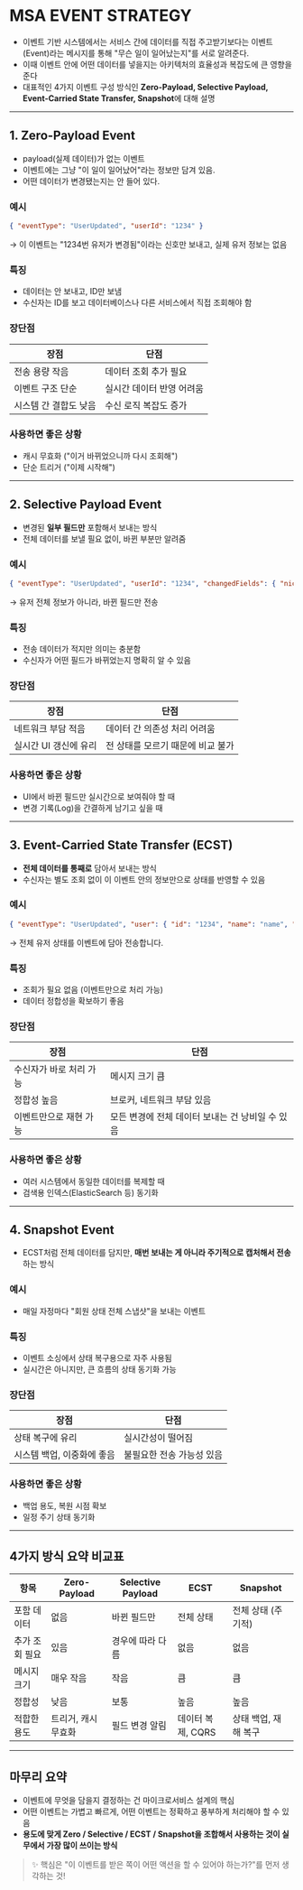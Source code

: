 # MSA EVENT STRATEGY

- 이벤트 기반 시스템에서는 서비스 간에 데이터를 직접 주고받기보다는 이벤트(Event)라는 메시지를 통해 "무슨 일이 일어났는지"를 서로 알려준다. 
- 이때 이벤트 안에 어떤 데이터를 넣을지는 아키텍처의 효율성과 복잡도에 큰 영향을 준다
- 대표적인 4가지 이벤트 구성 방식인 **Zero-Payload, Selective Payload, Event-Carried State Transfer, Snapshot**에 대해 설명

---

## 1. Zero-Payload Event


- payload(실제 데이터)가 없는 이벤트
- 이벤트에는 그냥 "이 일이 일어났어"라는 정보만 담겨 있음.
- 어떤 데이터가 변경됐는지는 안 들어 있다.

### 예시

```json
{ "eventType": "UserUpdated", "userId": "1234" }
```

→ 이 이벤트는 "1234번 유저가 변경됨"이라는 신호만 보내고, 실제 유저 정보는 없음

### 특징

* 데이터는 안 보내고, ID만 보냄
* 수신자는 ID를 보고 데이터베이스나 다른 서비스에서 직접 조회해야 함

### 장단점

| 장점           | 단점             |
| ------------ | -------------- |
| 전송 용량 작음     | 데이터 조회 추가 필요   |
| 이벤트 구조 단순    | 실시간 데이터 반영 어려움 |
| 시스템 간 결합도 낮음 | 수신 로직 복잡도 증가   |

### 사용하면 좋은 상황

* 캐시 무효화 ("이거 바뀌었으니까 다시 조회해")
* 단순 트리거 ("이제 시작해")

---

## 2. Selective Payload Event

- 변경된 **일부 필드만** 포함해서 보내는 방식
- 전체 데이터를 보낼 필요 없이, 바뀐 부분만 알려줌

### 예시

```json
{ "eventType": "UserUpdated", "userId": "1234", "changedFields": { "nickname": "밍기" } }
```

→ 유저 전체 정보가 아니라, 바뀐 필드만 전송

### 특징

* 전송 데이터가 적지만 의미는 충분함
* 수신자가 어떤 필드가 바뀌었는지 명확히 알 수 있음

### 장단점

| 장점            | 단점                  |
| ------------- | ------------------- |
| 네트워크 부담 적음    | 데이터 간 의존성 처리 어려움    |
| 실시간 UI 갱신에 유리 | 전 상태를 모르기 때문에 비교 불가 |

### 사용하면 좋은 상황

* UI에서 바뀐 필드만 실시간으로 보여줘야 할 때
* 변경 기록(Log)을 간결하게 남기고 싶을 때

---

## 3. Event-Carried State Transfer (ECST)

- **전체 데이터를 통째로** 담아서 보내는 방식
- 수신자는 별도 조회 없이 이 이벤트 안의 정보만으로 상태를 반영할 수 있음

### 예시

```json
{ "eventType": "UserUpdated", "user": { "id": "1234", "name": "name", "nickname": "nickname" } }
```

→ 전체 유저 상태를 이벤트에 담아 전송합니다.

### 특징

* 조회가 필요 없음 (이벤트만으로 처리 가능)
* 데이터 정합성을 확보하기 좋음

### 장단점

| 장점            | 단점                           |
| ------------- | ---------------------------- |
| 수신자가 바로 처리 가능 | 메시지 크기 큼                     |
| 정합성 높음        | 브로커, 네트워크 부담 있음              |
| 이벤트만으로 재현 가능  | 모든 변경에 전체 데이터 보내는 건 낭비일 수 있음 |

### 사용하면 좋은 상황

* 여러 시스템에서 동일한 데이터를 복제할 때
* 검색용 인덱스(ElasticSearch 등) 동기화

---

## 4. Snapshot Event

- ECST처럼 전체 데이터를 담지만, **매번 보내는 게 아니라 주기적으로 캡처해서 전송**하는 방식

### 예시

* 매일 자정마다 "회원 상태 전체 스냅샷"을 보내는 이벤트

### 특징

* 이벤트 소싱에서 상태 복구용으로 자주 사용됨
* 실시간은 아니지만, 큰 흐름의 상태 동기화 가능

### 장단점

| 장점              | 단점             |
| --------------- | -------------- |
| 상태 복구에 유리       | 실시간성이 떨어짐      |
| 시스템 백업, 이중화에 좋음 | 불필요한 전송 가능성 있음 |

### 사용하면 좋은 상황

* 백업 용도, 복원 시점 확보
* 일정 주기 상태 동기화

---

## 4가지 방식 요약 비교표

| 항목       | Zero-Payload | Selective Payload | ECST         | Snapshot     |
| -------- | ------------ | ----------------- | ------------ | ------------ |
| 포함 데이터   | 없음           | 바뀐 필드만            | 전체 상태        | 전체 상태 (주기적)  |
| 추가 조회 필요 | 있음           | 경우에 따라 다름         | 없음           | 없음           |
| 메시지 크기   | 매우 작음        | 작음                | 큼            | 큼            |
| 정합성      | 낮음           | 보통                | 높음           | 높음           |
| 적합한 용도   | 트리거, 캐시 무효화  | 필드 변경 알림          | 데이터 복제, CQRS | 상태 백업, 재해 복구 |

---

## 마무리 요약

- 이벤트에 무엇을 담을지 결정하는 건 마이크로서비스 설계의 핵심
- 어떤 이벤트는 가볍고 빠르게, 어떤 이벤트는 정확하고 풍부하게 처리해야 할 수 있음
- **용도에 맞게 Zero / Selective / ECST / Snapshot을 조합해서 사용하는 것이 실무에서 가장 많이 쓰이는 방식**

> ✨ 핵심은 "이 이벤트를 받은 쪽이 어떤 액션을 할 수 있어야 하는가?"를 먼저 생각하는 것!
